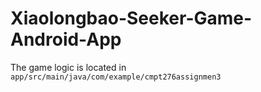 # Xiaolongbao-Seeker-Game-Android-App

The game logic is located in `app/src/main/java/com/example/cmpt276assignmen3`
